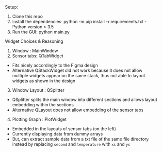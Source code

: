 Setup:
1. Clone this repo
2. Install the dependencies: python -m pip install -r requirements.txt
    -Python version > 3.5
3. Run the GUI: python main.py

Widget Choices & Reasoning
1. Window : MainWindow
2. Sensor tabs: QTabWidget
- Fits nicely accordingly to the Figma design
- Alternative QStackWidget did not work because it does not allow multiple widgets appear on the same stack, thus not able to layout widgets as shown in the design
3. Window Layout : QSplitter
- QSplitter splits the main window into different sections and allows layout embedding within the sections
- Alternative QLayout does not allow embedding of the sensor tabs
4. Plotting Graph : PlotWidget
- Embedded in the layouts of sensor tabs (on the left)
- Currently displaying data from dummy arrays
- But, can extract sample data from a txt file of the same file directory instead by replacing `second` and `temperature` with `xs` and `ys`
